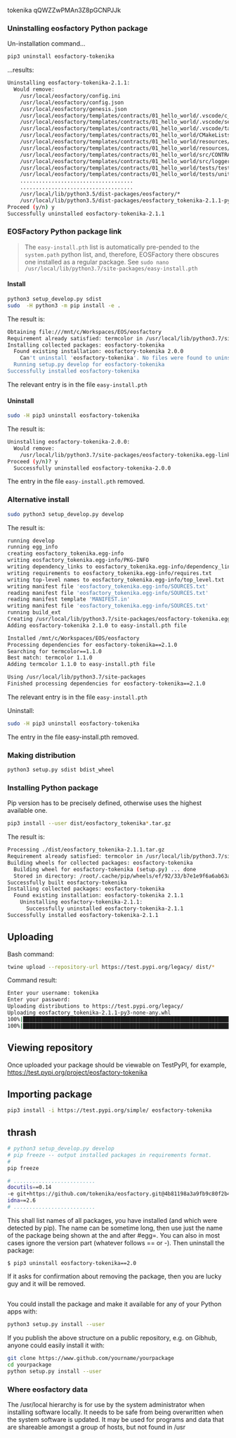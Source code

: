 tokenika
qQWZZwPMAn3Z8pGCNPJJk

### Uninstalling eosfactory Python package

Un-installation command...
```bash
pip3 uninstall eosfactory-tokenika
```
...results:
```bash
Uninstalling eosfactory-tokenika-2.1.1:
  Would remove:
    /usr/local/eosfactory/config.ini
    /usr/local/eosfactory/config.json
    /usr/local/eosfactory/genesis.json
    /usr/local/eosfactory/templates/contracts/01_hello_world/.vscode/c_cpp_properties.json
    /usr/local/eosfactory/templates/contracts/01_hello_world/.vscode/settings.json
    /usr/local/eosfactory/templates/contracts/01_hello_world/.vscode/tasks.json
    /usr/local/eosfactory/templates/contracts/01_hello_world/CMakeLists.txt
    /usr/local/eosfactory/templates/contracts/01_hello_world/resources/CONTRACT_NAME.clauses.md
    /usr/local/eosfactory/templates/contracts/01_hello_world/resources/CONTRACT_NAME.contracts.md
    /usr/local/eosfactory/templates/contracts/01_hello_world/src/CONTRACT_NAME.cpp
    /usr/local/eosfactory/templates/contracts/01_hello_world/src/logger.hpp
    /usr/local/eosfactory/templates/contracts/01_hello_world/tests/test1.py
    /usr/local/eosfactory/templates/contracts/01_hello_world/tests/unittest1.py
    ....................................
    ....................................
    /usr/local/lib/python3.5/dist-packages/eosfactory/*
    /usr/local/lib/python3.5/dist-packages/eosfactory_tokenika-2.1.1-py3.5.egg-info
Proceed (y/n) y
Successfully uninstalled eosfactory-tokenika-2.1.1
```

### EOSFactory Python package link

>The `easy-install.pth` list is automatically pre-pended to the `system.path` python list, and, therefore, EOSFactory there obscures one installed as a regular package. See `sudo nano /usr/local/lib/python3.7/site-packages/easy-install.pth`

#### Install

```bash
python3 setup_develop.py sdist
sudo  -H python3 -m pip install -e .
```
The result is:
```bash
Obtaining file:///mnt/c/Workspaces/EOS/eosfactory
Requirement already satisfied: termcolor in /usr/local/lib/python3.7/site-packages (from eosfactory-tokenika==2.0.0) (1.1.0)
Installing collected packages: eosfactory-tokenika
  Found existing installation: eosfactory-tokenika 2.0.0
    Can't uninstall 'eosfactory-tokenika'. No files were found to uninstall.
  Running setup.py develop for eosfactory-tokenika
Successfully installed eosfactory-tokenika
```
The relevant entry is in the file `easy-install.pth`

#### Uninstall

```bash
sudo -H pip3 uninstall eosfactory-tokenika
```
The result is:
```bash
Uninstalling eosfactory-tokenika-2.0.0:
  Would remove:
    /usr/local/lib/python3.7/site-packages/eosfactory-tokenika.egg-link
Proceed (y/n)? y
  Successfully uninstalled eosfactory-tokenika-2.0.0
```
The entry in the file `easy-install.pth` removed.

### Alternative install

```bash
sudo python3 setup_develop.py develop
```
The result is:
```bash
running develop
running egg_info
creating eosfactory_tokenika.egg-info
writing eosfactory_tokenika.egg-info/PKG-INFO
writing dependency_links to eosfactory_tokenika.egg-info/dependency_links.txt
writing requirements to eosfactory_tokenika.egg-info/requires.txt
writing top-level names to eosfactory_tokenika.egg-info/top_level.txt
writing manifest file 'eosfactory_tokenika.egg-info/SOURCES.txt'
reading manifest file 'eosfactory_tokenika.egg-info/SOURCES.txt'
reading manifest template 'MANIFEST.in'
writing manifest file 'eosfactory_tokenika.egg-info/SOURCES.txt'
running build_ext
Creating /usr/local/lib/python3.7/site-packages/eosfactory-tokenika.egg-link (link to .)
Adding eosfactory-tokenika 2.1.0 to easy-install.pth file

Installed /mnt/c/Workspaces/EOS/eosfactory
Processing dependencies for eosfactory-tokenika==2.1.0
Searching for termcolor==1.1.0
Best match: termcolor 1.1.0
Adding termcolor 1.1.0 to easy-install.pth file

Using /usr/local/lib/python3.7/site-packages
Finished processing dependencies for eosfactory-tokenika==2.1.0
```
The relevant entry is in the file `easy-install.pth`

Uninstall:
```bash
sudo -H pip3 uninstall eosfactory-tokenika
```
The entry in the file easy-install.pth removed.

### Making distribution

```bash
python3 setup.py sdist bdist_wheel
```

### Installing Python package

Pip version has to be precisely defined, otherwise uses the highest available one.
```bash
pip3 install --user dist/eosfactory_tokenika*.tar.gz
```
The result is:
```bash
Processing ./dist/eosfactory_tokenika-2.1.1.tar.gz
Requirement already satisfied: termcolor in /usr/local/lib/python3.7/site-packages (from eosfactory-tokenika==2.1.1) (1.1.0)
Building wheels for collected packages: eosfactory-tokenika
  Building wheel for eosfactory-tokenika (setup.py) ... done
  Stored in directory: /root/.cache/pip/wheels/ef/92/33/b7e1e9f6a6ab63affc942f451f8474f7f864ad2c16e632d28d
Successfully built eosfactory-tokenika
Installing collected packages: eosfactory-tokenika
  Found existing installation: eosfactory-tokenika 2.1.1
    Uninstalling eosfactory-tokenika-2.1.1:
      Successfully uninstalled eosfactory-tokenika-2.1.1
Successfully installed eosfactory-tokenika-2.1.1
```
## Uploading

Bash command:
```bash
twine upload --repository-url https://test.pypi.org/legacy/ dist/*
```
Command result:
```bash
Enter your username: tokenika
Enter your password:
Uploading distributions to https://test.pypi.org/legacy/
Uploading eosfactory_tokenika-2.1.1-py3-none-any.whl
100%|███████████████████████████████████████████████████████████████████████████████████████████████████████████████████████████████████████████| 106k/106k [00:02<00:00, 45.1kB/s]Uploading eosfactory_tokenika-2.1.1.tar.gz
100%|█████████████████████████████████████████████████████████████████████████████████████████████████████████████████████████████████████████| 75.4k/75.4k [00:01<00:00, 43.9kB/s]
```

## Viewing repository

Once uploaded your package should be viewable on TestPyPI, for example,
https://test.pypi.org/project/eosfactory-tokenika

## Importing package

```bash
pip3 install -i https://test.pypi.org/simple/ eosfactory-tokenika
```


## thrash
```bash
# python3 setup_develop.py develop
# pip freeze -- output installed packages in requirements format.
# 
pip freeze
```
```bash
# ..........................
docutils==0.14
-e git+https://github.com/tokenika/eosfactory.git@4b81198a3a9fb9c80f2b46fbfa91ec56dd4b360e#egg=eosfactory_tokenika
idna==2.6
# ..........................
```
This shall list names of all packages, you have installed (and which were detected by pip). The name can be sometime long, then use just the name of the package being shown at the and after #egg=. You can also in most cases ignore the version part (whatever follows == or -).
Then uninstall the package:
```
$ pip3 uninstall eosfactory-tokenika==2.0
```
If it asks for confirmation about removing the package, then you are lucky guy and it will be removed.
## 
You could install the package and make it available for any of your Python apps with:
```bash
python3 setup.py install --user
```
If you publish the above structure on a public repository, e.g. on Gibhub, anyone could easily install it with:
```bash
git clone https://www.github.com/yourname/yourpackage
cd yourpackage
python setup.py install --user
```
### Where eosfactory data
The /usr/local hierarchy is for use by the system administrator when installing software locally. It needs to be safe from being overwritten when the system software is updated. It may be used for programs and data that are shareable amongst a group of hosts, but not found in /usr 